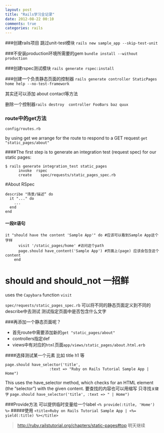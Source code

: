 ```yaml
---
layout: post
title: "Rails学习全记录"
date: 2012-08-22 00:10
comments: true
categories: rails
---
```


###创建rails项目 跳过unit-test模块
`rails new sample_app --skip-test-unit`

###不安装production环境所需要的gem
`bundle install --without production`

###创建rspec测试模块
`rails generate rspec:install`

###创建一个负责静态页面的控制器
`rails generate controller StaticPages home help --no-test-framework`

其实还可以添加 about contact等方法

删除一个控制器`rails destroy  controller FooBars baz quux`
<!-- more -->
### route中的get方法
`config/routes.rb`

by using get we arrange for the route to respond to a GET request
`get "static_pages/about"`

####The first step is to generate an integration test (request spec) for our static pages:
``` 
$ rails generate integration_test static_pages
      invoke  rspec
      create    spec/requests/static_pages_spec.rb
```

#About RSpec

```
describe "场景/描述“ do
  it "..." do
    ...
  end
end
```

#### 一段it语句
```
it "should have the content 'Sample App'" do #应该可以看到Sample App这个字样
      visit '/static_pages/home' #访问这个path
      page.should have_content('Sample App') #页面上(page) 应该会包含这个content
    end
```

# should and should_not 一招鲜

uses the `Capybara` function `visit `

`spec/requests/static_pages_spec.rb` 可以将不同的静态页面定义到不同的describe中去测试 测试指定页面中是否包含什么文字

###再添加一个静态页面呢？
* 首先route中需要添加新的`get "static_pages/about"`
* controllers指定def
* views中有对应的`html`页面`app/views/static_pages/about.html.erb`

####选择测试某一个元素 比如 title h1 等
```
page.should have_selector('title',
                    :text => "Ruby on Rails Tutorial Sample App | Home")
```
This uses the have_selector method, which checks for an HTML element (the “selector”) with the given content.
要查找的内容也可以用缩写 只寻找`关键字`
`page.should have_selector('title', :text => " | Home")`

###Provide方法 可以提供临时变量给一个label
`<% provide(:title, 'Home') %>`
#####使用
`<title>Ruby on Rails Tutorial Sample App | <%= yield(:title) %></title>`

>http://ruby.railstutorial.org/chapters/static-pages#top 明天继续

